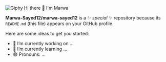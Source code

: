    ![Giphy](https://media.giphy.com/media/fC6BAcnLFF2o/giphy.gif)
                                                             Hi there 👋  I'm Marwa



**Marwa-Sayed12/marwa-sayed12** is a ✨ _special_ ✨ repository because its `README.md` (this file) appears on your GitHub profile.

Here are some ideas to get you started:

- 🔭 I’m currently working on ...
- 🌱 I’m currently learning ...
- 😄 Pronouns: ...

<!--
- 👯 I’m looking to collaborate on ...
- 🤔 I’m looking for help with ...
- 💬 Ask me about ...
- 📫 How to reach me: ...
- ⚡ Fun fact: ...
- -->

